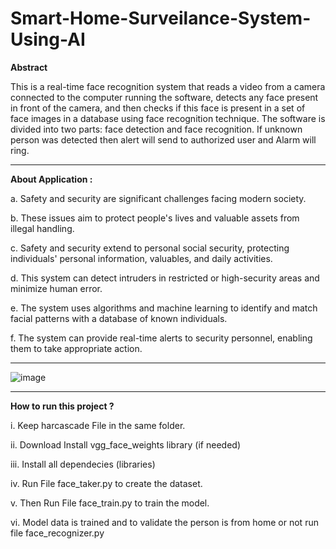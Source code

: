 # Smart-Home-Surveilance-System-Using-AI


**Abstract**

  This is a real-time face recognition system that reads a video from a camera connected to the computer running the software, detects any face present in front of the camera, and then checks if this face is present in a set of face images in a database using face recognition technique. The software is divided into two parts: face detection and face recognition. If unknown person was detected then alert will send to authorized user and Alarm will ring.

------------------------------------------------------------------------------------------------------------------------------------ 

**About Application :**

a. Safety and security are significant challenges facing modern society.

b. These issues aim to protect people's lives and valuable assets from illegal handling.

c. Safety and security extend to personal social security, protecting individuals' personal information, valuables, and daily activities.

d. This system can detect intruders in restricted or high-security areas and minimize human error.

e. The system uses algorithms and machine learning to identify and match facial patterns with a database of known individuals.

f. The system can provide real-time alerts to security personnel, enabling them to take appropriate action.

-------------------------------------------------------------------------------------------------------------------------------------

![image](https://github.com/Matin3230/Smart-Home-Surveilance-System-Using-AI/assets/85051013/12283f71-f8da-4d9a-9ec5-6a5606641062)


-------------------------------------------------------------------------------------------------------------------------------------

  **How to run this project ?**


i. Keep harcascade File in the same folder.

ii. Download Install vgg_face_weights library (if needed)

iii. Install all dependecies (libraries)

iv. Run File face_taker.py  to create the dataset.

v. Then Run File face_train.py to train the model.

vi. Model data is trained and to validate the person is from home or not run file face_recognizer.py








